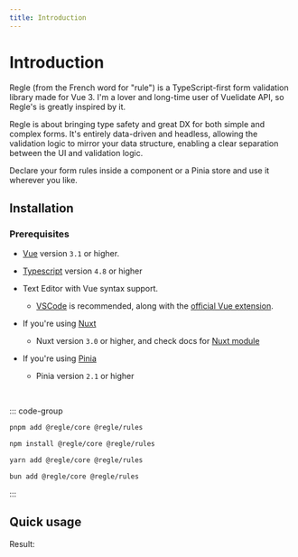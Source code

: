 ```yaml
---
title: Introduction
---
```


<script setup>
import QuickUsage from '../parts/components/QuickUsage.vue';
</script>

# Introduction

Regle (from the French word for "rule") is a TypeScript-first form validation library made for Vue 3.
I'm a lover and long-time user of Vuelidate API, so Regle's is greatly inspired by it.

Regle is about bringing type safety and great DX for both simple and complex forms.
It's entirely data-driven and headless, allowing the validation logic to mirror your data structure, enabling a clear separation between the UI and validation logic.

Declare your form rules inside a component or a Pinia store and use it wherever you like.


## Installation

### Prerequisites

- [Vue](https://vuejs.org/) <span data-title="vue"></span> version `3.1` or higher.
- [Typescript](https://www.typescriptlang.org/) <span data-title="ee.ts"></span> version `4.8` or higher
- Text Editor with Vue syntax support.
  -  [VSCode](https://code.visualstudio.com/) <span data-title=".vscode"></span> is recommended, along with the [official Vue extension](https://marketplace.visualstudio.com/items?itemName=Vue.volar).

- If you're using [Nuxt](https://nuxt.com/) <span data-title="nuxt"></span> 
  - Nuxt version `3.0` or higher, and check docs for [Nuxt module](/introduction/integrations#nuxt)
- If you're using [Pinia](https://pinia.vuejs.org/) <span data-title="pinia"></span> 
  - Pinia version `2.1` or higher

<br/>

::: code-group

```sh [pnpm]
pnpm add @regle/core @regle/rules
```

```sh [npm]
npm install @regle/core @regle/rules
```

```sh [yarn]
yarn add @regle/core @regle/rules
```

```sh [bun]
bun add @regle/core @regle/rules
```

:::


## Quick usage

<!-- @include: @/parts/QuickUsage.md -->

Result:

<QuickUsage/>

